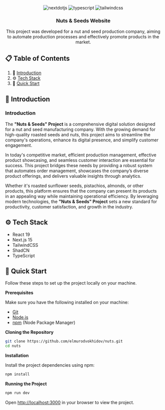 <div align="center">
  <!-- <br />
    <img src="https://i.ibb.co/ck27CVC/nuts-project-banner.png" alt="Project Banner">
  <br /> -->

  <div>
     <img src="https://img.shields.io/badge/-Next_JS-black?style=for-the-badge&logoColor=white&logo=nextdotjs&color=000000" alt="nextdotjs" />
    <img src="https://img.shields.io/badge/-TypeScript-black?style=for-the-badge&logoColor=white&logo=typescript&color=3178C6" alt="typescript" />
    <img src="https://img.shields.io/badge/-Tailwind_CSS-black?style=for-the-badge&logoColor=white&logo=tailwindcss&color=06B6D4" alt="tailwindcss" />
  </div>

<h3 align="center">Nuts & Seeds Website</h3>

   <div align="center">
     This project was developed for a nut and seed production company, aiming to automate production processes and effectively promote products in the market.
    </div>
</div>

## 📋 <a name="table">Table of Contents</a>

1. 🤖 [Introduction](#introduction)
2. ⚙️ [Tech Stack](#tech-stack)
3. 🤸 [Quick Start](#quick-start)

## <a name="introduction">🤖 Introduction</a>

### Introduction  

The **"Nuts & Seeds" Project** is a comprehensive digital solution designed for a nut and seed manufacturing company. With the growing demand for high-quality roasted seeds and nuts, this project aims to streamline the company's operations, enhance its digital presence, and simplify customer engagement.  

In today's competitive market, efficient production management, effective product showcasing, and seamless customer interaction are essential for success. This project bridges these needs by providing a robust system that automates order management, showcases the company’s diverse product offerings, and delivers valuable insights through analytics.  

Whether it's roasted sunflower seeds, pistachios, almonds, or other products, this platform ensures that the company can present its products in an appealing way while maintaining operational efficiency. By leveraging modern technologies, the **"Nuts & Seeds" Project** sets a new standard for productivity, customer satisfaction, and growth in the industry.

## <a name="tech-stack">⚙️ Tech Stack</a>

- React 19
- Next.js 15
- TailwindCSS
- ShadCN
- TypeScript

## <a name="quick-start">🤸 Quick Start</a>

Follow these steps to set up the project locally on your machine.

**Prerequisites**

Make sure you have the following installed on your machine:

- [Git](https://git-scm.com/)
- [Node.js](https://nodejs.org/en)
- [npm](https://www.npmjs.com/) (Node Package Manager)

**Cloning the Repository**

```bash
git clone https://github.com/elmurodvokhidov/nuts.git
cd nuts
```

**Installation**

Install the project dependencies using npm:

```bash
npm install
```

**Running the Project**

```bash
npm run dev
```

Open [http://localhost:3000](http://localhost:3000) in your browser to view the project.